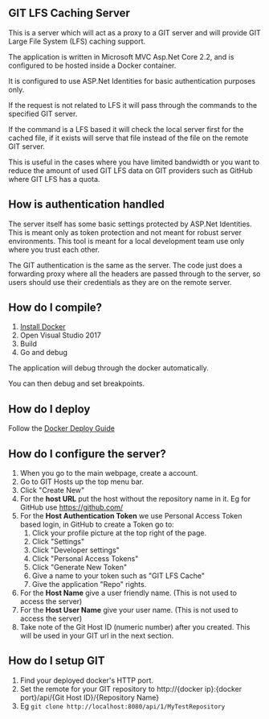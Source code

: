 ## GIT LFS Caching Server

This is a server which will act as a proxy to a GIT server and will provide GIT Large File System (LFS) caching support.

The application is written in Microsoft MVC Asp.Net Core 2.2, and is configured to be hosted inside a Docker container.

It is configured to use ASP.Net Identities for basic authentication purposes only.

If the request is not related to LFS it will pass through the commands to the specified GIT server.

If the command is a LFS based it will check the local server first for the cached file, if it exists will serve that file instead of the file on the remote GIT server.

This is useful in the cases where you have limited bandwidth or you want to reduce the amount of used GIT LFS data on GIT providers such as GitHub where GIT LFS has a quota.

## How is authentication handled
The server itself has some basic settings protected by ASP.Net Identities. This is meant only as token protection and not meant for robust server environments. This tool is meant for a local development team use only where you trust each other.

The GIT authentication is the same as the server. The code just does a forwarding proxy where all the headers are passed through to the server, so users should use their credentials as they are on the remote server.

## How do I compile?
1. [Install Docker](https://www.docker.com/products/docker-desktop)
2. Open Visual Studio 2017
3. Build
4. Go and debug

The application will debug through the docker automatically.

You can then debug and set breakpoints.

## How do I deploy 

Follow the [Docker Deploy Guide](https://docs.microsoft.com/en-us/aspnet/core/host-and-deploy/docker/visual-studio-tools-for-docker?view=aspnetcore-2.2#publish-docker-images)

## How do I configure the server?
1. When you go to the main webpage, create a account.
2. Go to GIT Hosts up the top menu bar.
3. Click "Create New"
4. For the **host URL** put the host without the repository name in it. Eg for GitHub use https://github.com/<your organisation>
5. For the **Host Authentication Token** we use Personal Access Token based login, in GitHub to create a Token go to:
   1. Click your profile picture at the top right of the page.
   2. Click "Settings"
   3. Click "Developer settings"
   4. Click "Personal Access Tokens"
   5. Click "Generate New Token"
   6. Give a name to your token such as "GIT LFS Cache"
   7. Give the application "Repo" rights. 
6. For the **Host Name** give a user friendly name. (This is not used to access the server)
7. For the **Host User Name** give your user name. (This is not used to access the server)
8. Take note of the Git Host ID (numeric number) after you created. This will be used in your GIT url in the next section.

## How do I setup GIT
1. Find your deployed docker's HTTP port.
2. Set the remote for your GIT repository to http://{docker ip}:{docker port}/api/{Git Host ID}/{Repository Name}
3. Eg ```git clone http://localhost:8080/api/1/MyTestRepository```


   
